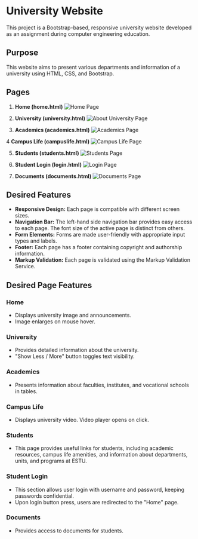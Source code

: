 # University Website

This project is a Bootstrap-based, responsive university website developed as an assignment during computer engineering education.

## Purpose

This website aims to present various departments and information of a university using HTML, CSS, and Bootstrap.

## Pages

1. **Home (home.html)**
   ![Home Page](screenshots/home.png)

2. **University (university.html)**
   ![About University Page](screenshots/university.png)

3. **Academics (academics.html)**
   ![Academics Page](screenshots/academics.png)

4 **Campus Life (campuslife.html)**
   ![Campus Life Page](screenshots/campuslife.png)

5. **Students (students.html)**
   ![Students Page](screenshots/students.png)

6. **Student Login (login.html)**
   ![Login Page](screenshots/login.png)

7. **Documents (documents.html)**
   ![Documents Page](screenshots/documents.png)


## Desired Features

- **Responsive Design:** Each page is compatible with different screen sizes.
- **Navigation Bar:** The left-hand side navigation bar provides easy access to each page. The font size of the active page is distinct from others.
- **Form Elements:** Forms are made user-friendly with appropriate input types and labels.
- **Footer:** Each page has a footer containing copyright and authorship information.
- **Markup Validation:** Each page is validated using the Markup Validation Service.

## Desired Page Features

### Home

- Displays university image and announcements.
- Image enlarges on mouse hover.

### University

- Provides detailed information about the university.
- "Show Less / More" button toggles text visibility.

### Academics

- Presents information about faculties, institutes, and vocational schools in tables.

### Campus Life

- Displays university video. Video player opens on click.

### Students

- This page provides useful links for students, including academic resources, campus life amenities, and information about departments, units, and programs at ESTU.
  
### Student Login

- This section allows user login with username and password, keeping passwords confidential.
- Upon login button press, users are redirected to the "Home" page.
  
### Documents

- Provides access to documents for students.

